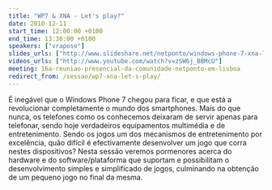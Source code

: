 ```yaml
---
title: "WP7 & XNA - Let's play?"
date: 2010-12-11
start_time: 12:00:00 +0100
end_time: 13:30:00 +0100
speakers: ["vraposo"]
slides_urls: ["http://www.slideshare.net/netponto/windows-phone-7-xna-lets-play"]
videos_urls: ["http://www.youtube.com/watch?v=zSW6j_BBMcU"]
meeting: 16a-reuniao-presencial-da-comunidade-netponto-em-lisboa
redirect_from: /sessao/wp7-xna-let-s-play/
---
```

É inegável que o Windows Phone 7 chegou para ficar, e que está a revolucionar completamente o mundo dos smartphones. Mais do que nunca, os telefones como os conhecemos deixaram de servir apenas para telefonar, sendo hoje verdadeiros equipamentos multimédia e de entretenimento. Sendo os jogos um dos mecanismos de entretenimento por excelência, quão difícil é efectivamente desenvolver um jogo que corra nestes dispositivos? Nesta sessão veremos pormenores acerca do hardware e do software/plataforma que suportam e possibilitam o desenvolvimento simples e simplificado de jogos, culminando na obtenção de um pequeno jogo no final da mesma.

